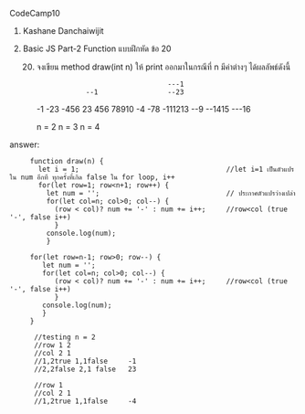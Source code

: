 CodeCamp10  
1. Kashane Danchaiwijit  
2. Basic JS Part-2 Function แบบฝึกหัด  ข้อ 20

    20) จงเขียน method draw(int n) ให้ print ออกมาในกรณีที่ n มีค่าต่างๆ ได้ผลลัพธ์ดังนี้

                                            ---1
                        --1                 --23
        -1              -23                 -456
        23              456                 78910
        -4              -78                 -111213
                        --9                 --1415
                                            ---16
        
        n = 2           n = 3               n = 4

answer:
   
         function draw(n) {
           let i = 1;                                    //let i=1 เป็นตัวแปรใน num อีกที ทุกครั้งที่เกิด false ใน for loop, i++	
           for(let row=1; row<n+1; row++) {
             let num = '';                               // ประกาศตัวแปรว่างเปล่า
             for(let col=n; col>0; col--) {
               (row < col)? num += '-' : num += i++;     //row<col (true '-', false i++)
               }
             console.log(num);
             }

         for(let row=n-1; row>0; row--) {
            let num = '';
            for(let col=n; col>0; col--) {
               (row < col)? num += '-' : num += i++;     //row<col (true '-', false i++)
               }
            console.log(num);
            }
         }

          //testing n = 2
          //row 1 2
          //col 2 1
          //1,2true 1,1false     -1
          //2,2false 2,1 false   23

          //row 1
          //col 2 1
          //1,2true 1,1false     -4

